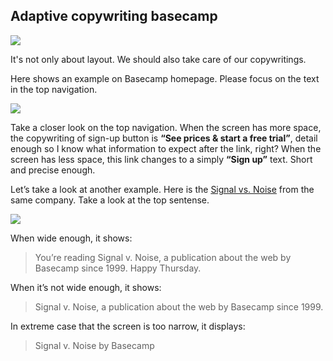 ## Adaptive copywriting basecamp

![](images/mobile-web-design-chapter-6.004.jpg)

It's not only about layout. We should also take care of our copywritings.

Here shows an example on Basecamp homepage. Please focus on the text in the top navigation.

![](images/response-text-demo-basecamp.gif)

Take a closer look on the top navigation. When the screen has more space, the copywriting of sign-up button is **“See prices & start a free trial”**, detail enough so I know what information to expect after the link, right? When the screen has less space, this link changes to a simply **“Sign up”** text. Short and precise enough.

Let’s take a look at another example. Here is the [Signal vs. Noise](https://signalvnoise.com/) from the same company. Take a look at the top sentense.

![](images/response-text-demo-signalvnoise.gif)

When wide enough, it shows:

> You’re reading Signal v. Noise, a publication about the web by Basecamp since 1999. Happy Thursday.

When it’s not wide enough, it shows:

> Signal v. Noise, a publication about the web by Basecamp since 1999.

In extreme case that the screen is too narrow, it displays:

> Signal v. Noise by Basecamp

